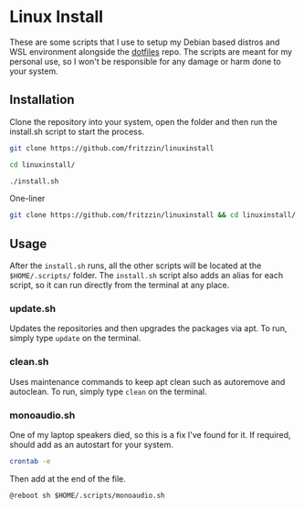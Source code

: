 # Linux Install
These are some scripts that I use to setup my Debian based distros and WSL environment alongside the [dotfiles](https://github.com/Fritzzin/dotfiles) repo. The scripts are meant for my personal use, so I won't be responsible for any damage or harm done to your system.

## Installation
Clone the repository into your system, open the folder and then run the install.sh script to start the process.
```bash
git clone https://github.com/fritzzin/linuxinstall
```
```bash
cd linuxinstall/
```
```bash
./install.sh
```

One-liner
```bash
git clone https://github.com/fritzzin/linuxinstall && cd linuxinstall/ && ./install.sh
```

## Usage
After the ```install.sh``` runs, all the other scripts will be located at the ```$HOME/.scripts/``` folder. The ```install.sh``` script also adds an alias for each script, so it can run directly from the terminal at any place.

### update.sh
Updates the repositories and then upgrades the packages via apt.
To run, simply type ```update``` on the terminal.

### clean.sh
Uses maintenance commands to keep apt clean such as autoremove and autoclean.
To run, simply type ```clean``` on the terminal.

### monoaudio.sh
One of my laptop speakers died, so this is a fix I've found for it.
If required, should add as an autostart for your system.
```bash
crontab -e
```
Then add at the end of the file.
```
@reboot sh $HOME/.scripts/monoaudio.sh
```

